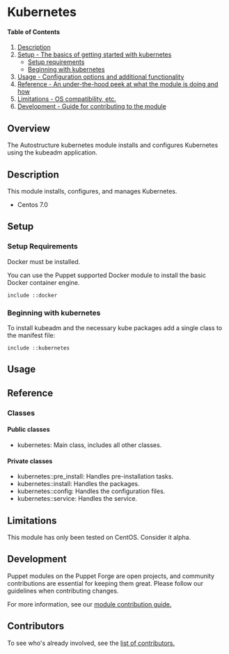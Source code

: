 # Kubernetes

#### Table of Contents

1. [Description](#description)
1. [Setup - The basics of getting started with kubernetes](#setup)
    * [Setup requirements](#setup-requirements)
    * [Beginning with kubernetes](#beginning-with-kubernetes)
1. [Usage - Configuration options and additional functionality](#usage)
1. [Reference - An under-the-hood peek at what the module is doing and how](#reference)
1. [Limitations - OS compatibility, etc.](#limitations)
1. [Development - Guide for contributing to the module](#development)

## Overview

The Autostructure kubernetes module installs and configures Kubernetes using the kubeadm application.

## Description

This module installs, configures, and manages Kubernetes.

* Centos 7.0

## Setup

### Setup Requirements

Docker must be installed.

You can use the Puppet supported Docker module to install the basic Docker container engine.

```puppet
include ::docker
```

### Beginning with kubernetes

To install kubeadm and the necessary kube packages add a single class to the manifest file:

```puppet
include ::kubernetes
```

## Usage

## Reference

### Classes

#### Public classes

* kubernetes: Main class, includes all other classes.

#### Private classes

* kubernetes::pre_install: Handles pre-installation tasks.
* kubernetes::install: Handles the packages.
* kubernetes::config: Handles the configuration files.
* kubernetes::service: Handles the service.

## Limitations

This module has only been tested on CentOS. Consider it alpha.

## Development

Puppet modules on the Puppet Forge are open projects, and community contributions are essential for keeping them great. Please follow our guidelines when contributing changes.

For more information, see our [module contribution guide.](https://docs.puppetlabs.com/forge/contributing.html)

## Contributors

To see who's already involved, see the [list of contributors.](https://github.com/autostructure/kubernetes/graphs/contributors)
